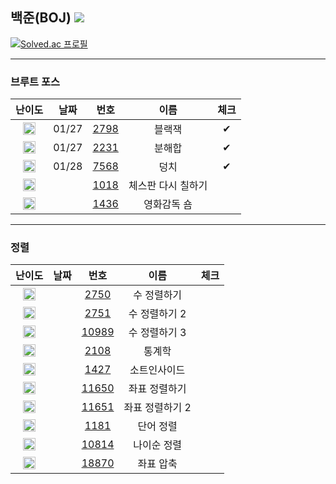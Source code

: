 ## 백준(BOJ) <img src="https://img.shields.io/badge/Python-3776AB?style=flat-square&logo=python&logoColor=white"/> 
[![Solved.ac
프로필](http://mazassumnida.wtf/api/v2/generate_badge?boj=kkg0510)](https://solved.ac/profile/kkg0510)

---

### 브루트 포스 
| 난이도 | 날짜 | 번호 | 이름 | 체크 |
|:---:|:---:|:---:|:---:| :---: |
| <img src="https://static.solved.ac/tier_small/4.svg" width="20px" height="20"></img> | 01/27 | [2798](https://www.acmicpc.net/problem/2798") | 블랙잭 | ✔ |
| <img src="https://static.solved.ac/tier_small/4.svg" width="20px" height="20"></img> | 01/27 | [2231](https://www.acmicpc.net/problem/2231") | 분해합 | ✔ |
| <img src="https://static.solved.ac/tier_small/6.svg" width="20px" height="20"></img> | 01/28 | [7568](https://www.acmicpc.net/problem/7568") | 덩치 | ✔ |
| <img src="https://static.solved.ac/tier_small/6.svg" width="20px" height="20"></img> |  |	[1018](https://www.acmicpc.net/problem/1018") | 체스판 다시 칠하기 |  |
| <img src="https://static.solved.ac/tier_small/6.svg" width="20px" height="20"></img> |  |	[1436](https://www.acmicpc.net/problem/1436") | 영화감독 숌 |  |

---

### 정렬 
| 난이도 | 날짜 | 번호 | 이름 | 체크 |
|:---:|:---:|:---:|:---:| :---: |
| <img src="https://static.solved.ac/tier_small/5.svg" width="20px" height="20"></img> |  |	[2750](https://www.acmicpc.net/problem/2750") | 수 정렬하기 |  |
| <img src="https://static.solved.ac/tier_small/6.svg" width="20px" height="20"></img> |  |	[2751](https://www.acmicpc.net/problem/2751") | 수 정렬하기 2 |  |
| <img src="https://static.solved.ac/tier_small/6.svg" width="20px" height="20"></img> |  |	[10989](https://www.acmicpc.net/problem/10989") | 수 정렬하기 3 |  |
| <img src="https://static.solved.ac/tier_small/7.svg" width="20px" height="20"></img> |  |	[2108](https://www.acmicpc.net/problem/2108") | 통계학 |  |
| <img src="https://static.solved.ac/tier_small/6.svg" width="20px" height="20"></img> |  |	[1427](https://www.acmicpc.net/problem/1427") | 소트인사이드 |  |
| <img src="https://static.solved.ac/tier_small/6.svg" width="20px" height="20"></img> |  |	[11650](https://www.acmicpc.net/problem/11650") | 좌표 정렬하기 |  |
| <img src="https://static.solved.ac/tier_small/6.svg" width="20px" height="20"></img> |  |	[11651](https://www.acmicpc.net/problem/11651") | 좌표 정렬하기 2 |  |
| <img src="https://static.solved.ac/tier_small/6.svg" width="20px" height="20"></img> |  |	[1181](https://www.acmicpc.net/problem/1181") | 단어 정렬 |  |
| <img src="https://static.solved.ac/tier_small/6.svg" width="20px" height="20"></img> |  |	[10814](https://www.acmicpc.net/problem/10814") | 나이순 정렬 |  |
| <img src="https://static.solved.ac/tier_small/9.svg" width="20px" height="20"></img> |  |	[18870](https://www.acmicpc.net/problem/18870") | 좌표 압축 |  |
